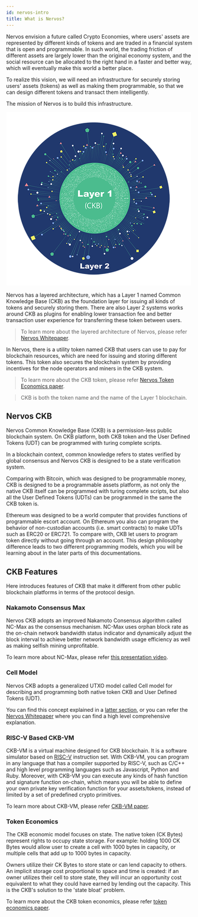 ```yaml
---
id: nervos-intro
title: What is Nervos?
---
```


Nervos envision a future called Crypto Economies, where users' assets are represented by different kinds of tokens and are traded in a financial system that is open and programmable. In such world, the trading friction of different assets are largely lower than the original economy system, and the social resource can be allocated to the right hand in a faster and better way, which will eventually make this world a better place.

To realize this vision, we will need an infrastructure for securely storing users' assets (tokens) as well as making them programmable, so that we can design different tokens and transact them intelligently. 

The mission of Nervos is to build this infrastructure.

![nervos-log](assets/nervos-layers.png)

Nervos has a layered architecture, which has a Layer 1 named Common Knowledge Base (CKB) as the foundation layer for issuing all kinds of tokens and securely storing them. There are also Layer 2 systems works around CKB as plugins for enabling lower transaction fee and better transaction user experience for transferring these token between users.

> To learn more about the layered architecture of Nervos, please refer [Nervos Whitepaper](https://github.com/nervosnetwork/rfcs/blob/master/rfcs/0002-ckb/0002-ckb.md).

In Nervos, there is a utility token named CKB that users can use to pay for blockchain resources, which are need for issuing and storing different tokens. This token also secures the blockchain system by providing incentives for the node operators and miners in the CKB system.

> To learn more about the CKB token, please refer [Nervos Token Economics paper](https://github.com/nervosnetwork/rfcs/blob/master/rfcs/0015-ckb-cryptoeconomics/0015-ckb-cryptoeconomics.md).

> CKB is both the token name and the name of the Layer 1 blockchain.

## Nervos CKB

Nervos Common Knowledge Base (CKB) is a permission-less public blockchain system. On CKB platform, both CKB token and the User Defined Tokens (UDT) can be programmed with turing complete scripts.

In a blockchain context, common knowledge refers to states verified by global consensus and Nervos CKB is designed to be a state verification system.

Comparing with Bitcoin, which was designed to be programmable money, CKB is designed to be a programmable assets platform, as not only the native CKB itself can be programmed with turing complete scripts, but also all the User Defined Tokens (UDTs) can be programmed in the same the CKB token is.

Ethereum was designed to be a world computer that provides functions of programmable escort account. On Ethereum you also can program the behavior of non-custodian accounts (i.e. smart contracts) to make UDTs such as ERC20 or ERC721. To compare with, CKB let users to program token directly without going through an account. This design philosophy difference leads to two different programming models, which you will be learning about in the later parts of this documentations.


## CKB Features

Here introduces features of CKB that make it different from other public blockchain platforms in terms of the protocol design.

### Nakamoto Consensus Max
Nervos CKB adopts an improved Nakamoto Consensus algorithm called NC-Max as the consensus mechanism. NC-Max uses orphan block rate as the on-chain network bandwidth status indicator and dynamically adjust the block interval to achieve better network bandwidth usage efficiency as well as making selfish mining unprofitable.

To learn more about NC-Max, please refer [this presentation video](https://www.youtube.com/watch?v=HSXzbgVRH_M).

### Cell Model

Nervos CKB adopts a generalized UTXO model called Cell model for describing and programming both native token CKB and User Defined Tokens (UDT).

You can find this concept explained in a [latter section](../basic-concepts/ckb.md#cell), or you can refer the [Nervos Whitepaper](https://github.com/nervosnetwork/rfcs/blob/master/rfcs/0002-ckb/0002-ckb.md) where you can find a high level comprehensive explanation.

### RISC-V Based CKB-VM
CKB-VM is a virtual machine designed for CKB blockchain. It is a software simulator based on [RISC-V](https://riscv.org/) instruction set. With CKB-VM, you can program in any language that has a compiler supported by RISC-V, such as C/C++ and high level programming languages such as Javascript, Python and Ruby. Moreover, with CKB-VM you can execute any kinds of hash function and signature function on-chain, which means you will be able to define your own private key verification function for your assets/tokens, instead of limited by a set of predefined crypto primitives. 

To learn more about CKB-VM, please refer [CKB-VM paper](https://github.com/nervosnetwork/rfcs/tree/master/rfcs/0003-ckb-vm).

### Token Economics
The CKB economic model focuses on state. The native token (CK Bytes) represent rights to occupy state storage. For example: holding 1000 CK Bytes would allow user to create a cell with 1000 bytes in capacity, or multiple cells that add up to 1000 bytes in capacity.

Owners utilize their CK Bytes to store state or can lend capacity to others. An implicit storage cost proportional to space and time is created: if an owner utilizes their cell to store state, they will incur an opportunity cost equivalent to what they could have earned by lending out the capacity. This is the CKB's solution to the 'state bloat' problem.

To learn more about the CKB token economics, please refer [token economics paper](https://github.com/nervosnetwork/rfcs/blob/master/rfcs/0015-ckb-cryptoeconomics/0015-ckb-cryptoeconomics.md).